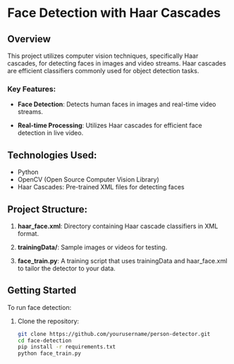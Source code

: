 # Face Detection with Haar Cascades

## Overview

This project utilizes computer vision techniques, specifically Haar cascades, for detecting faces in images and video streams. Haar cascades are efficient classifiers commonly used for object detection tasks.

### Key Features:

- **Face Detection**: Detects human faces in images and real-time video streams.
  
- **Real-time Processing**: Utilizes Haar cascades for efficient face detection in live video.

## Technologies Used:

- Python
- OpenCV (Open Source Computer Vision Library)
- Haar Cascades: Pre-trained XML files for detecting faces

## Project Structure:

1. **haar_face.xml**: Directory containing Haar cascade classifiers in XML format.

2. **trainingData/**: Sample images or videos for testing.

3. **face_train.py**:  A training script that uses trainingData and haar_face.xml to tailor the detector to your data.

## Getting Started

To run face detection:

1. Clone the repository:
   ```bash
   git clone https://github.com/yourusername/person-detector.git
   cd face-detection
   pip install -r requirements.txt
   python face_train.py
